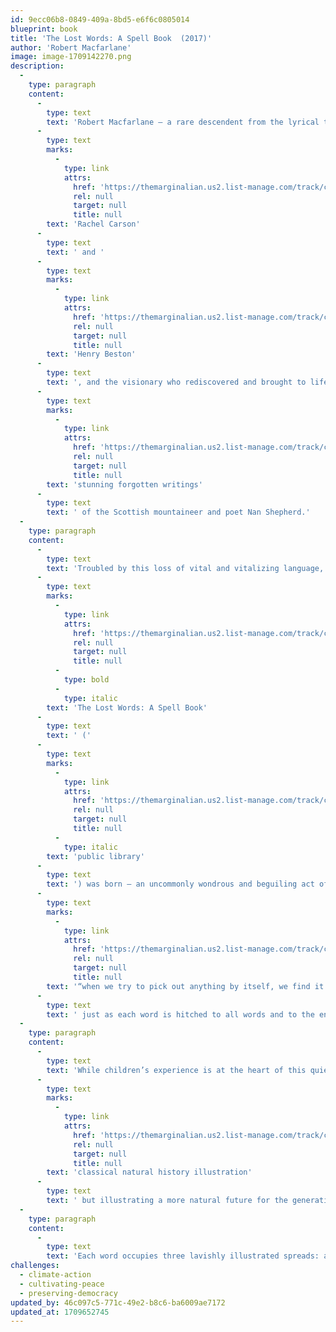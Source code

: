 ```yaml
---
id: 9ecc06b8-0849-409a-8bd5-e6f6c0805014
blueprint: book
title: 'The Lost Words: A Spell Book  (2017)'
author: 'Robert Macfarlane'
image: image-1709142270.png
description:
  -
    type: paragraph
    content:
      -
        type: text
        text: 'Robert Macfarlane — a rare descendent from the lyrical tradition of '
      -
        type: text
        marks:
          -
            type: link
            attrs:
              href: 'https://themarginalian.us2.list-manage.com/track/click?u=13eb080d8a315477042e0d5b1&id=103df8f442&e=8287507462'
              rel: null
              target: null
              title: null
        text: 'Rachel Carson'
      -
        type: text
        text: ' and '
      -
        type: text
        marks:
          -
            type: link
            attrs:
              href: 'https://themarginalian.us2.list-manage.com/track/click?u=13eb080d8a315477042e0d5b1&id=5357f58e19&e=8287507462'
              rel: null
              target: null
              title: null
        text: 'Henry Beston'
      -
        type: text
        text: ', and the visionary who rediscovered and brought to life the '
      -
        type: text
        marks:
          -
            type: link
            attrs:
              href: 'https://themarginalian.us2.list-manage.com/track/click?u=13eb080d8a315477042e0d5b1&id=cd477f85ca&e=8287507462'
              rel: null
              target: null
              title: null
        text: 'stunning forgotten writings'
      -
        type: text
        text: ' of the Scottish mountaineer and poet Nan Shepherd.'
  -
    type: paragraph
    content:
      -
        type: text
        text: 'Troubled by this loss of vital and vitalizing language, MacFarlane teamed up with illustrator and children’s book author Jackie Morris, who had reached out to him to write an introduction for a sort of “wild dictionary” she wanted to create as a counterpoint to Oxford’s erasure. Instead, Macfarlane envisioned something greater. '
      -
        type: text
        marks:
          -
            type: link
            attrs:
              href: 'https://themarginalian.us2.list-manage.com/track/click?u=13eb080d8a315477042e0d5b1&id=16e41ed17c&e=8287507462'
              rel: null
              target: null
              title: null
          -
            type: bold
          -
            type: italic
        text: 'The Lost Words: A Spell Book'
      -
        type: text
        text: ' ('
      -
        type: text
        marks:
          -
            type: link
            attrs:
              href: 'https://themarginalian.us2.list-manage.com/track/click?u=13eb080d8a315477042e0d5b1&id=2095fc092d&e=8287507462'
              rel: null
              target: null
              title: null
          -
            type: italic
        text: 'public library'
      -
        type: text
        text: ') was born — an uncommonly wondrous and beguiling act of resistance to the severance of our relationship with the rest of nature, a rerooting into this living world in which, in the words of the great naturalist John Muir, '
      -
        type: text
        marks:
          -
            type: link
            attrs:
              href: 'https://themarginalian.us2.list-manage.com/track/click?u=13eb080d8a315477042e0d5b1&id=37ede9d2e6&e=8287507462'
              rel: null
              target: null
              title: null
        text: '“when we try to pick out anything by itself, we find it hitched to everything else in the universe,”'
      -
        type: text
        text: ' just as each word is hitched to all words and to the entire web of being.'
  -
    type: paragraph
    content:
      -
        type: text
        text: 'While children’s experience is at the heart of this quiet masterpiece, MacFarlane and Morris intended the large, lavishly illustrated book for “children aged 3 to 100” — a book “to conjure back the common words and species that are steadily disappearing from everyday life — and especially from children’s stories and dreams,” a book “to catch at the beauty and wonder — but also the eeriness and otherness — of the natural world.” What emerges is a lyrical encyclopedia of enchantments, radiating the sensibility of '
      -
        type: text
        marks:
          -
            type: link
            attrs:
              href: 'https://themarginalian.us2.list-manage.com/track/click?u=13eb080d8a315477042e0d5b1&id=bb4442471b&e=8287507462'
              rel: null
              target: null
              title: null
        text: 'classical natural history illustration'
      -
        type: text
        text: ' but illustrating a more natural future for the generations ahead.'
  -
    type: paragraph
    content:
      -
        type: text
        text: 'Each word occupies three lavishly illustrated spreads: a poetic “summoning spell” in the form of an acrostic to conjure back the lost word in a rhythmic incantation composed to be read aloud, a wordless visual eulogy for its vanishment, and a typographic botany of letters spelling it “back into language, hearts, minds and landscape.”'
challenges:
  - climate-action
  - cultivating-peace
  - preserving-democracy
updated_by: 46c097c5-771c-49e2-b8c6-ba6009ae7172
updated_at: 1709652745
---
```


